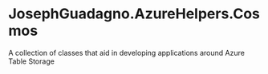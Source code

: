 # JosephGuadagno.AzureHelpers.Cosmos

A collection of classes that aid in developing applications around Azure Table Storage
